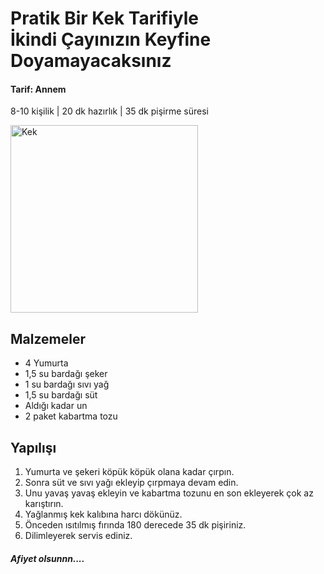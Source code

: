 <!DOCTYPE html>
<html lang="en">
<head>
    <meta charset="UTF-8">
    <meta http-equiv="X-UA-Compatible" content="IE=edge">
    <meta name="viewport" content="width=device-width, initial-scale=1.0">
    <title>Annemdan Tarifler</title>
</head>
<body>
    <h1>Pratik Bir Kek Tarifiyle <br>
        İkindi Çayınızın Keyfine Doyamayacaksınız</h1> 
    <h4>Tarif: Annem </h4>
    <p>8-10 kişilik | 20 dk hazırlık | 35 dk pişirme süresi</p> 
    <img height="300" src="file:///C:/Users/sinem/OneDrive/Belgeler/d%C3%B6k%C3%BCman/site/proje/img/sade-tepsi-keki_4x3_1335-730x548.webp" alt="Kek">
    <h2>Malzemeler</h2>
    <ul>
        <li>4 Yumurta</li>
        <li>1,5 su bardağı şeker</li>
        <li>1 su bardağı sıvı yağ</li>
        <li>1,5 su bardağı süt</li>
        <li>Aldığı kadar un</li>
        <li>2 paket kabartma tozu</li>
    </ul>
    <h2>Yapılışı</h2>
    <ol>
        <li>Yumurta ve şekeri köpük köpük olana kadar çırpın.</li>
        <li>Sonra süt ve sıvı yağı ekleyip çırpmaya devam edin.</li>
        <li>Unu yavaş yavaş ekleyin ve kabartma tozunu en son ekleyerek çok az karıştırın.</li>
        <li>Yağlanmış kek kalıbına harcı dökünüz.</li>
        <li>Önceden ısıtılmış fırında 180 derecede 35 dk pişiriniz.</li>
        <li>Dilimleyerek servis ediniz.</li>
    </ol>
    <h5>Afiyet olsunnn....</h5>
    
</body>
</html>
